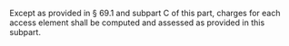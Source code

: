 Except as provided in § 69.1 and subpart C of this part, charges for each access element shall be computed and assessed as provided in this subpart.

